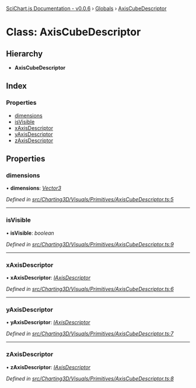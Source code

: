 [SciChart.js Documentation - v0.0.6](../README.md) › [Globals](../globals.md) › [AxisCubeDescriptor](axiscubedescriptor.md)

# Class: AxisCubeDescriptor

## Hierarchy

* **AxisCubeDescriptor**

## Index

### Properties

* [dimensions](axiscubedescriptor.md#dimensions)
* [isVisible](axiscubedescriptor.md#isvisible)
* [xAxisDescriptor](axiscubedescriptor.md#xaxisdescriptor)
* [yAxisDescriptor](axiscubedescriptor.md#yaxisdescriptor)
* [zAxisDescriptor](axiscubedescriptor.md#zaxisdescriptor)

## Properties

###  dimensions

• **dimensions**: *[Vector3](vector3.md)*

*Defined in [src/Charting3D/Visuals/Primitives/AxisCubeDescriptor.ts:5](https://github.com/ABTSoftware/SciChart.Dev/blob/ff9f38d289/Web/src/SciChart/src/Charting3D/Visuals/Primitives/AxisCubeDescriptor.ts#L5)*

___

###  isVisible

• **isVisible**: *boolean*

*Defined in [src/Charting3D/Visuals/Primitives/AxisCubeDescriptor.ts:9](https://github.com/ABTSoftware/SciChart.Dev/blob/ff9f38d289/Web/src/SciChart/src/Charting3D/Visuals/Primitives/AxisCubeDescriptor.ts#L9)*

___

###  xAxisDescriptor

• **xAxisDescriptor**: *[IAxisDescriptor](../interfaces/iaxisdescriptor.md)*

*Defined in [src/Charting3D/Visuals/Primitives/AxisCubeDescriptor.ts:6](https://github.com/ABTSoftware/SciChart.Dev/blob/ff9f38d289/Web/src/SciChart/src/Charting3D/Visuals/Primitives/AxisCubeDescriptor.ts#L6)*

___

###  yAxisDescriptor

• **yAxisDescriptor**: *[IAxisDescriptor](../interfaces/iaxisdescriptor.md)*

*Defined in [src/Charting3D/Visuals/Primitives/AxisCubeDescriptor.ts:7](https://github.com/ABTSoftware/SciChart.Dev/blob/ff9f38d289/Web/src/SciChart/src/Charting3D/Visuals/Primitives/AxisCubeDescriptor.ts#L7)*

___

###  zAxisDescriptor

• **zAxisDescriptor**: *[IAxisDescriptor](../interfaces/iaxisdescriptor.md)*

*Defined in [src/Charting3D/Visuals/Primitives/AxisCubeDescriptor.ts:8](https://github.com/ABTSoftware/SciChart.Dev/blob/ff9f38d289/Web/src/SciChart/src/Charting3D/Visuals/Primitives/AxisCubeDescriptor.ts#L8)*
